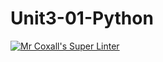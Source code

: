 # Unit3-01-Python
[![Mr Coxall's Super Linter](https://github.com/ICS3U-Programming-TamerZ/Unit3-01-Python/workflows/Mr%20Coxall's%20Super%20Linter/badge.svg)](https://github.com/ICS3U-Programming-TamerZ/Unit3-01-Python/actions/)
